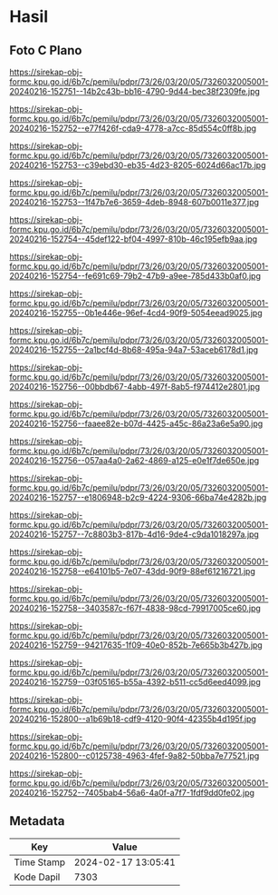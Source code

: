 # Hasil

## Foto C Plano

https://sirekap-obj-formc.kpu.go.id/6b7c/pemilu/pdpr/73/26/03/20/05/7326032005001-20240216-152751--14b2c43b-bb16-4790-9d44-bec38f2309fe.jpg

https://sirekap-obj-formc.kpu.go.id/6b7c/pemilu/pdpr/73/26/03/20/05/7326032005001-20240216-152752--e77f426f-cda9-4778-a7cc-85d554c0ff8b.jpg

https://sirekap-obj-formc.kpu.go.id/6b7c/pemilu/pdpr/73/26/03/20/05/7326032005001-20240216-152753--c39ebd30-eb35-4d23-8205-6024d66ac17b.jpg

https://sirekap-obj-formc.kpu.go.id/6b7c/pemilu/pdpr/73/26/03/20/05/7326032005001-20240216-152753--1f47b7e6-3659-4deb-8948-607b0011e377.jpg

https://sirekap-obj-formc.kpu.go.id/6b7c/pemilu/pdpr/73/26/03/20/05/7326032005001-20240216-152754--45def122-bf04-4997-810b-46c195efb9aa.jpg

https://sirekap-obj-formc.kpu.go.id/6b7c/pemilu/pdpr/73/26/03/20/05/7326032005001-20240216-152754--fe691c69-79b2-47b9-a9ee-785d433b0af0.jpg

https://sirekap-obj-formc.kpu.go.id/6b7c/pemilu/pdpr/73/26/03/20/05/7326032005001-20240216-152755--0b1e446e-96ef-4cd4-90f9-5054eead9025.jpg

https://sirekap-obj-formc.kpu.go.id/6b7c/pemilu/pdpr/73/26/03/20/05/7326032005001-20240216-152755--2a1bcf4d-8b68-495a-94a7-53aceb6178d1.jpg

https://sirekap-obj-formc.kpu.go.id/6b7c/pemilu/pdpr/73/26/03/20/05/7326032005001-20240216-152756--00bbdb67-4abb-497f-8ab5-f974412e2801.jpg

https://sirekap-obj-formc.kpu.go.id/6b7c/pemilu/pdpr/73/26/03/20/05/7326032005001-20240216-152756--faaee82e-b07d-4425-a45c-86a23a6e5a90.jpg

https://sirekap-obj-formc.kpu.go.id/6b7c/pemilu/pdpr/73/26/03/20/05/7326032005001-20240216-152756--057aa4a0-2a62-4869-a125-e0e1f7de650e.jpg

https://sirekap-obj-formc.kpu.go.id/6b7c/pemilu/pdpr/73/26/03/20/05/7326032005001-20240216-152757--e1806948-b2c9-4224-9306-66ba74e4282b.jpg

https://sirekap-obj-formc.kpu.go.id/6b7c/pemilu/pdpr/73/26/03/20/05/7326032005001-20240216-152757--7c8803b3-817b-4d16-9de4-c9da1018297a.jpg

https://sirekap-obj-formc.kpu.go.id/6b7c/pemilu/pdpr/73/26/03/20/05/7326032005001-20240216-152758--e64101b5-7e07-43dd-90f9-88ef61216721.jpg

https://sirekap-obj-formc.kpu.go.id/6b7c/pemilu/pdpr/73/26/03/20/05/7326032005001-20240216-152758--3403587c-f67f-4838-98cd-79917005ce60.jpg

https://sirekap-obj-formc.kpu.go.id/6b7c/pemilu/pdpr/73/26/03/20/05/7326032005001-20240216-152759--94217635-1f09-40e0-852b-7e665b3b427b.jpg

https://sirekap-obj-formc.kpu.go.id/6b7c/pemilu/pdpr/73/26/03/20/05/7326032005001-20240216-152759--03f05165-b55a-4392-b511-cc5d6eed4099.jpg

https://sirekap-obj-formc.kpu.go.id/6b7c/pemilu/pdpr/73/26/03/20/05/7326032005001-20240216-152800--a1b69b18-cdf9-4120-90f4-42355b4d195f.jpg

https://sirekap-obj-formc.kpu.go.id/6b7c/pemilu/pdpr/73/26/03/20/05/7326032005001-20240216-152800--c0125738-4963-4fef-9a82-50bba7e77521.jpg

https://sirekap-obj-formc.kpu.go.id/6b7c/pemilu/pdpr/73/26/03/20/05/7326032005001-20240216-152752--7405bab4-56a6-4a0f-a7f7-1fdf9dd0fe02.jpg


## Metadata

| Key        | Value               |
| ---------- | ------------------- |
| Time Stamp | 2024-02-17 13:05:41 |
| Kode Dapil | 7303                |



